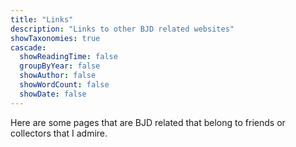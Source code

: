 ```yaml
---
title: "Links"
description: "Links to other BJD related websites"
showTaxonomies: true
cascade:
  showReadingTime: false
  groupByYear: false
  showAuthor: false
  showWordCount: false
  showDate: false
---
```


Here are some pages that are BJD related that belong to friends or collectors that I admire.